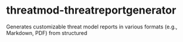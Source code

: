 # threatmod-threatreportgenerator
Generates customizable threat model reports in various formats (e.g., Markdown, PDF) from structured
